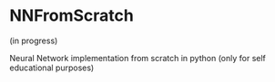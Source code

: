 # NNFromScratch
(in progress)

Neural Network implementation from scratch in python (only for self educational purposes)

